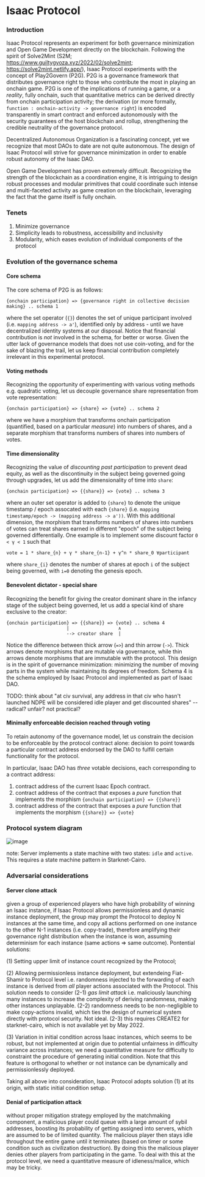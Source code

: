 # Isaac Protocol

### Introduction
Isaac Protocol represents an experiment for both governance minimization and Open Game Development directly on the blockchain. Following the spirit of Solve2Mint (S2M; https://www.guiltygyoza.xyz/2022/02/solve2mint; https://solve2mint.netlify.app/), Isaac Protocol experiments with the concept of Play2Govern (P2G). P2G is a governance framework that distributes governance right to those who contribute the most in playing an onchain game. P2G is one of the implications of running a game, or a *reality*, fully onchain, such that quantitative metrics can be derived directly from onchain participation activity; the derivation (or more formally, `function : onchain-activity -> governance right`) is encoded transparently in smart contract and enforced autonomously with the security guarantees of the host blockchain and rollup, strengthening the credible neutrality of the governance protocol.

Decentralized Autonomous Organization is a fascinating concept, yet we recognize that most DAOs to date are not quite autonomous. The design of Isaac Protocol will strive for governance minimization in order to enable robust autonomy of the Isaac DAO.

Open Game Development has proven extremely difficult. Recognizing the strength of the blockchain as a coordination engine, it is intriguing to design robust processes and modular primitives that could coordinate such intense and multi-faceted activity as game creation on the blockchain, leveraging the fact that the game itself is fully onchain.


### Tenets
1. Minimize governance
2. Simplicity leads to robustness, accessibility and inclusivity
3. Modularity, which eases evolution of individual components of the protocol


### Evolution of the governance schema
#### Core schema
The core schema of P2G is as follows:
```
{onchain participation} => {governance right in collective decision making} .. schema 1
```
where the set operator (`{}`) denotes the set of unique participant involved (i.e. `mapping address -> a'`), identified only by address - until we have decentralized identity systems at our disposal. Notice that financial contribution is *not* involved in the schema, for better or worse. Given the utter lack of governance models that does not use coin-voting, and for the sake of blazing the trail, let us keep financial contribution completely irrelevant in this experimental protocol.

#### Voting methods
Recognizing the opportunity of experimenting with various voting methods e.g. quadratic voting, let us decouple governance share representation from vote representation:
```
{onchain participation} => {share} => {vote} .. schema 2
```
where we have a morphism that transforms onchain participation (quantified, based on a particular _measure_) into numbers of shares, and a separate morphism that transforms numbers of shares into numbers of votes.

#### Time dimensionality
Recognizing the value of *discounting past participation* to prevent dead equity, as well as the discontinuity in the subject being governed going through upgrades, let us add the dimensionality of time into `share`:
```
{onchain participation} => {{share}} => {vote} .. schema 3
```
where an outer set operator is added to `{share}` to denote the unique timestamp / epoch assocated with each `{share}` (i.e. `mapping timestamp/epoch -> (mapping address -> a'))`. With this additional dimension, the morphism that transforms numbers of shares into numbers of votes can treat shares earned in different "epoch" of the subject being governed differentially. One example is to implement some discount factor `0 < γ < 1` such that
```
vote = 1 * share_{n} + γ * share_{n-1} + γ^n * share_0 ∀participant
```
where `share_{i}` denotes the number of shares at epoch `i` of the subject being governed, with `i=0` denoting the genesis epoch.


#### Benevolent dictator - special share
Recognizing the benefit for giving the creator dominant share in the infancy stage of the subject being governed, let us add a special kind of share exclusive to the creator:
```
{onchain participation} => {{share}} => {vote} .. schema 4
                      |                  ∧
                      --> creator share  |
```
Notice the difference between thick arrow (`=>`) and thin arrow (`->`). Thick arrows denote morphisms that are mutable via governance, while thin arrows denote morphisms that are immutable with the protocol. This design is in the spirit of governance minimization: minimizing the number of moving parts in the system while maintaining its degrees of freedom. Schema 4 is the schema employed by Isaac Protocol and implemented as part of Isaac DAO.

TODO: think about "at civ survival, any address in that civ who hasn't launched NDPE will be considered idle player and get discounted shares" -- radical? unfair? not practical?

#### Minimally enforceable decision reached through voting
To retain autonomy of the governance model, let us constrain the decision to be enforceable by the protocol contract alone: decision to point towards a particular contract address endorsed by the DAO to fulfill certain functionality for the protocol.

In particular, Isaac DAO has *three* votable decisions, each corresponding to a contract address:
1. contract address of the current Isaac Epoch contract.
2. contract address of the contract that exposes a *pure* function that implements the morphism `{onchain participation} => {{share}}`
3. contract address of the contract that exposes a *pure* function that implements the morphism `{{share}} => {vote}`


### Protocol system diagram
![image](https://user-images.githubusercontent.com/59590480/166982252-494fbe4e-648f-491d-a2a8-2bc4653c30af.png)

note: Server implements a state machine with two states: `idle` and `active`. This requires a state machine pattern in Starknet-Cairo.

### Adversarial considerations
#### Server clone attack
given a group of experienced players who have high probability of winning an Isaac instance, if Isaac Protocol allows permissionless and dynamic instance deployment, the group may prompt the Protocol to deploy N instances at the same time, and copy all actions performed on one instance to the other N-1 instances (i.e. copy-trade), therefore amplifying their governance right distribution when the instance is won, assuming determinism for each instance (same actions => same outcome). Pontential solutions:

(1) Setting upper limit of instance count recognized by the Protocol;

(2) Allowing permissionless instance deployment, but extendeing Fiat-Shamir to Protocol level i.e. randomness injected to the forwarding of each instance is derived from *all* player actions associated with the Protocol. This solution needs to consider (2-1) *gas limit attack* i.e. maliciously launching many instances to increase the complexity of deriving randomness, making other instances unplayable. (2-2) randomness needs to be non-negligible to make copy-actions invalid, which ties the design of numerical system directly with protocol security. Not ideal. (2-3) this requires CREATE2 for starknet-cairo, which is not available yet by May 2022.

(3) Variation in initial condition across Isaac instances, which seems to be robust, but not implemented at origin due to potential unfairness in difficulty variance across instances; we need a quantitative measure for difficulty to constraint the procedure of generating initial condition. Note that this feature is orthogonal to whether or not instance can be dynamically and permissionlessly deployed.

Taking all above into consideration, Isaac Protocol adopts solution (1) at its origin, with static initial condition setup.

#### Denial of participation attack
without proper mitigation strategy employed by the matchmaking component, a malicious player could queue with a large amount of sybil addresses, boosting its probability of getting assigned into servers, which are assumed to be of limited quantity. The malicious player then stays idle throughout the entire game until it terminates (based on timer or some condition such as civilization destruction). By doing this the malicious player denies other players from participating in the game. To deal with this at the protocol level, we need a quantitative measure of idleness/malice, which may be tricky.

